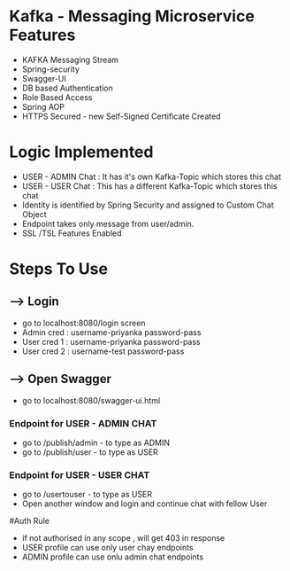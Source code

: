 # Kafka - Messaging Microservice Features
- KAFKA Messaging Stream
- Spring-security
- Swagger-UI 
- DB based Authentication
- Role Based Access
- Spring AOP
- HTTPS Secured - new Self-Signed Certificate Created


# Logic Implemented
- USER - ADMIN Chat : It has it's own Kafka-Topic which stores this chat
- USER - USER Chat : This has a different Kafka-Topic which stores this chat
- Identity is identified by Spring Security and assigned to Custom Chat Object
- Endpoint takes only message from user/admin.
- SSL /TSL Features Enabled

# Steps To Use

## --> Login
- go to localhost:8080/login screen
- Admin cred : username-priyanka password-pass
- User cred 1 : username-priyanka password-pass
- User cred 2 : username-test password-pass

## --> Open Swagger
- go to localhost:8080/swagger-ui.html
### Endpoint for USER - ADMIN CHAT
- go to /publish/admin - to type as ADMIN
- go to /publish/user - to type as USER
### Endpoint for USER - USER CHAT
- go to /usertouser - to type as USER
- Open another window and login and continue chat with fellow User

#Auth Rule
- if not authorised in any scope , will get 403 in response
- USER profile can use only user chay endpoints
- ADMIN profile can use onlu admin chat endpoints

